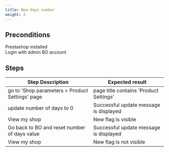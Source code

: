 ```yaml
---
title: New days number
weight: 2
---
```


## Preconditions

Prestashop installed\
Login with admin BO account
## Steps
| Step Description | Expected result |
| ----- | ----- |
| go to 'Shop parameters > Product Settings' page | page title contains 'Product Settings' |
| update number of days to 0 | Successful update message is displayed |
| View my shop | New flag is visible |
| Go back to BO and reset number of days value | Successful update message is displayed |
| View my shop | New flag is not visible |
